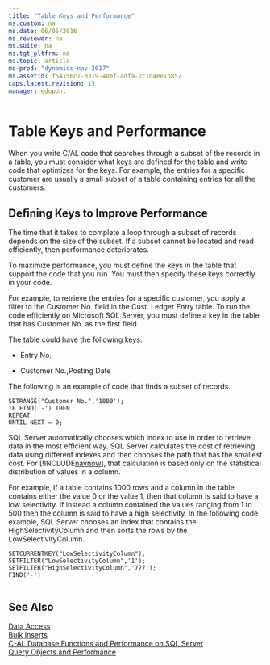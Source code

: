 ```yaml
---
title: "Table Keys and Performance"
ms.custom: na
ms.date: 06/05/2016
ms.reviewer: na
ms.suite: na
ms.tgt_pltfrm: na
ms.topic: article
ms-prod: "dynamics-nav-2017"
ms.assetid: f64156c7-0319-40ef-adfa-2c1d4ee1b852
caps.latest.revision: 15
manager: edupont
---
```

# Table Keys and Performance
When you write C/AL code that searches through a subset of the records in a table, you must consider what keys are defined for the table and write code that optimizes for the keys. For example, the entries for a specific customer are usually a small subset of a table containing entries for all the customers.  
  
## Defining Keys to Improve Performance  
 The time that it takes to complete a loop through a subset of records depends on the size of the subset. If a subset cannot be located and read efficiently, then performance deteriorates.  
  
 To maximize performance, you must define the keys in the table that support the code that you run. You must then specify these keys correctly in your code.  
  
 For example, to retrieve the entries for a specific customer, you apply a filter to the Customer No. field in the Cust. Ledger Entry table. To run the code efficiently on Microsoft SQL Server, you must define a key in the table that has Customer No. as the first field.  
  
 The table could have the following keys:  
  
-   Entry No.  
  
-   Customer No.,Posting Date  
  
 The following is an example of code that finds a subset of records.  
  
```  
SETRANGE("Customer No.",'1000');  
IF FIND('-') THEN  
REPEAT  
UNTIL NEXT = 0;  
```  
  
 SQL Server automatically chooses which index to use in order to retrieve data in the most efficient way. SQL Server calculates the cost of retrieving data using different indexes and then chooses the path that has the smallest cost. For [!INCLUDE[navnow](includes/navnow_md.md)], that calculation is based only on the statistical distribution of values in a column.  
  
 For example, if a table contains 1000 rows and a column in the table contains either the value 0 or the value 1, then that column is said to have a low selectivity. If instead a column contained the values ranging from 1 to 500 then the column is said to have a high selectivity. In the following code example, SQL Server chooses an index that contains the HighSelectivityColumn and then sorts the rows by the LowSelectivityColumn.  
  
```  
SETCURRENTKEY("LowSelectivityColumn");   
SETFILTER("LowSelectivityColumn",'1');   
SETFILTER("HighSelectivityColumn",'777');   
FIND('-')  
  
```  
  
## See Also  
 [Data Access](Data-Access.md)   
 [Bulk Inserts](Bulk-Inserts.md)   
 [C\-AL Database Functions and Performance on SQL Server](C-AL-Database-Functions-and-Performance-on-SQL-Server.md)   
 [Query Objects and Performance](Query-Objects-and-Performance.md)